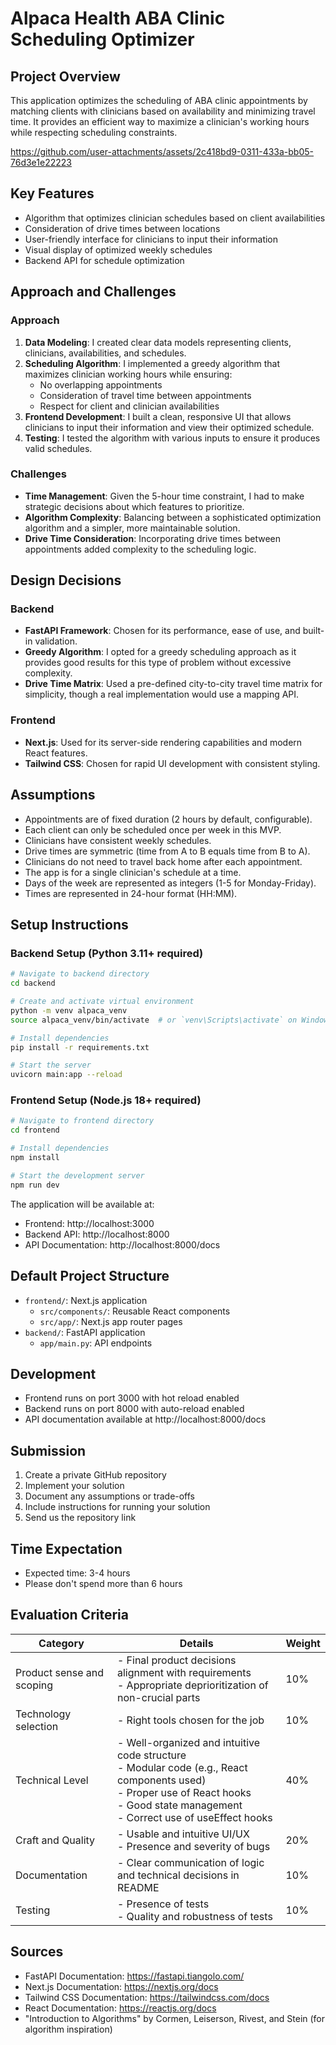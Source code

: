 # Alpaca Health ABA Clinic Scheduling Optimizer

## Project Overview

This application optimizes the scheduling of ABA clinic appointments by matching clients with clinicians based on availability and minimizing travel time. It provides an efficient way to maximize a clinician's working hours while respecting scheduling constraints.


https://github.com/user-attachments/assets/2c418bd9-0311-433a-bb05-76d3e1e22223




## Key Features

- Algorithm that optimizes clinician schedules based on client availabilities
- Consideration of drive times between locations
- User-friendly interface for clinicians to input their information
- Visual display of optimized weekly schedules
- Backend API for schedule optimization

## Approach and Challenges

### Approach

1. **Data Modeling**: I created clear data models representing clients, clinicians, availabilities, and schedules.
2. **Scheduling Algorithm**: I implemented a greedy algorithm that maximizes clinician working hours while ensuring:
   - No overlapping appointments
   - Consideration of travel time between appointments
   - Respect for client and clinician availabilities
3. **Frontend Development**: I built a clean, responsive UI that allows clinicians to input their information and view their optimized schedule.
4. **Testing**: I tested the algorithm with various inputs to ensure it produces valid schedules.

### Challenges

- **Time Management**: Given the 5-hour time constraint, I had to make strategic decisions about which features to prioritize.
- **Algorithm Complexity**: Balancing between a sophisticated optimization algorithm and a simpler, more maintainable solution.
- **Drive Time Consideration**: Incorporating drive times between appointments added complexity to the scheduling logic.

## Design Decisions

### Backend

- **FastAPI Framework**: Chosen for its performance, ease of use, and built-in validation.
- **Greedy Algorithm**: I opted for a greedy scheduling approach as it provides good results for this type of problem without excessive complexity.
- **Drive Time Matrix**: Used a pre-defined city-to-city travel time matrix for simplicity, though a real implementation would use a mapping API.

### Frontend

- **Next.js**: Used for its server-side rendering capabilities and modern React features.
- **Tailwind CSS**: Chosen for rapid UI development with consistent styling.

## Assumptions

- Appointments are of fixed duration (2 hours by default, configurable).
- Each client can only be scheduled once per week in this MVP.
- Clinicians have consistent weekly schedules.
- Drive times are symmetric (time from A to B equals time from B to A).
- Clinicians do not need to travel back home after each appointment.
- The app is for a single clinician's schedule at a time.
- Days of the week are represented as integers (1-5 for Monday-Friday).
- Times are represented in 24-hour format (HH:MM).

## Setup Instructions

### Backend Setup (Python 3.11+ required)

```bash
# Navigate to backend directory
cd backend

# Create and activate virtual environment
python -m venv alpaca_venv
source alpaca_venv/bin/activate  # or `venv\Scripts\activate` on Windows

# Install dependencies
pip install -r requirements.txt

# Start the server
uvicorn main:app --reload
```

### Frontend Setup (Node.js 18+ required)

```bash
# Navigate to frontend directory
cd frontend

# Install dependencies
npm install

# Start the development server
npm run dev
```

The application will be available at:

- Frontend: http://localhost:3000
- Backend API: http://localhost:8000
- API Documentation: http://localhost:8000/docs

## Default Project Structure

- `frontend/`: Next.js application
  - `src/components/`: Reusable React components
  - `src/app/`: Next.js app router pages
- `backend/`: FastAPI application
  - `app/main.py`: API endpoints

## Development

- Frontend runs on port 3000 with hot reload enabled
- Backend runs on port 8000 with auto-reload enabled
- API documentation available at http://localhost:8000/docs

## Submission

1. Create a private GitHub repository
2. Implement your solution
3. Document any assumptions or trade-offs
4. Include instructions for running your solution
5. Send us the repository link

## Time Expectation

- Expected time: 3-4 hours
- Please don't spend more than 6 hours

## Evaluation Criteria

| Category | Details | Weight |
|----------|---------|--------|
| Product sense and scoping | - Final product decisions alignment with requirements<br>- Appropriate deprioritization of non-crucial parts | 10% |
| Technology selection | - Right tools chosen for the job | 10% |
| Technical Level | - Well-organized and intuitive code structure<br>- Modular code (e.g., React components used)<br>- Proper use of React hooks<br>- Good state management<br>- Correct use of useEffect hooks | 40% |
| Craft and Quality | - Usable and intuitive UI/UX<br>- Presence and severity of bugs | 20% |
| Documentation | - Clear communication of logic and technical decisions in README | 10% |
| Testing | - Presence of tests<br>- Quality and robustness of tests | 10% |

## Sources

- FastAPI Documentation: https://fastapi.tiangolo.com/
- Next.js Documentation: https://nextjs.org/docs
- Tailwind CSS Documentation: https://tailwindcss.com/docs
- React Documentation: https://reactjs.org/docs
- "Introduction to Algorithms" by Cormen, Leiserson, Rivest, and Stein (for algorithm inspiration)
